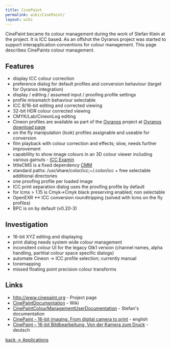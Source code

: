 ```yaml
---
title: CinePaint
permalink: wiki/CinePaint/
layout: wiki
---
```


CinePaint became its colour management during the work of Stefan Klein
at the project. It is ICC based. As an offshot the Oyranos project was
started to support interapplication conventions for colour management.
This page describes CinePaints colour management.

Features
--------

-   display ICC colour correction
-   preference dialog for default profiles and conversion behaviour
    (target for Oyranos integration)
-   display / editing / assumed input / proofing profile settings
-   profile missmatch behaviour selectable
-   ICC 8/16-bit editing and corrected viewing
-   32-bit HDR colour corrected viewing
-   CMYK/Lab/CineonLog editing
-   Cineon profiles are available as part of the
    [Oyranos](/wiki/Oyranos "wikilink") project at [Oyranos download
    page](http://www.behrmann.name/index.php?option=com_content&task=view&id=34&Itemid=68#profiles)
-   on the fly manipulation (look) profiles assignable and useable for
    conversion
-   film playback with colour correction and effects; slow, needs
    further improvement
-   capablility to show image colours in an 3D colour viewer including
    various gamuts - [ICC
    Examin](http://www.behrmann.name/index.php?option=com_content&task=view&id=32&Itemid=70)
-   littleCMS is a fixed dependency
    [CMM](/wiki/ColourMatchingModuls "wikilink")
-   standard paths: /usr/share/color/icc;~/.color/icc + free selectable
    additional directories
-   one proofing profile per loaded image
-   ICC print separation dialog uses the proofing profile by default
-   for lcms &gt; 1.15 is Cmyk-&gt;Cmyk black preserving enabled; non
    selectable
-   OpenEXR &lt;-&gt; ICC conversion roundtripping (solved with lcms on
    the fly profiles)
-   BPC is on by default (v0.20-3)

Investigation
-------------

-   16-bit XYZ editing and displaying
-   print dialog needs system wide colour management
-   inconsitent colour UI for the legacy Gtk1 version (channel names,
    alpha handling, partitial colour space specific dialogs)
-   automate Cineon -&gt; ICC profile selection; currently manual
-   tonemapping
-   missed floating point precision colour transforms

Links
-----

-   <http://www.cinepaint.org> - Project page
-   [CinePaintDocumentation](http://cinepaint.bigasterisk.com/CinePaintDocumentation) -
    Wiki
-   [CinePaintColourManagementUserDocumentation](http://cinepaint.bigasterisk.com/CinePaintColourManagementUserDocumentation) -
    Stefan's documentation
-   [CinePaint - 16-bit imaging. From digital camera to
    print](http://www.behrmann.name/index.php?option=com_weblinks&task=view&catid=67&id=56&Itemid=85) -
    english
-   [CinePaint – 16-bit Bildbearbeitung. Von der Kamera zum
    Druck](http://www.behrmann.name/index.php?option=com_weblinks&task=view&catid=67&id=54&Itemid=86) -
    deutsch

[back -&gt; Applications](/wiki/Applications "wikilink")
